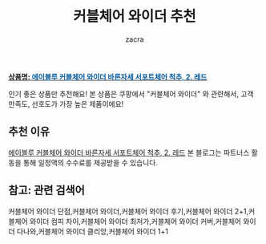 ﻿---
layout: post
title:  "커블체어 와이더 추천"
author: zacra
categories: [ 아이템 ]
tags: [커블체어 와이더 단점,커블체어 와이더,커블체어 와이더 후기,커블체어 와이더 2+1,커블체어 와이더 컴피 차이,커블체어 와이더 최저가,커블체어 와이더 커버,커블체어 와이더 다나와,커블체어 와이더 클리앙,커블체어 와이더 1+1]
image: https://static.coupangcdn.com/image/vendor_inventory/af8b/47e1ab737cce4895e797a82c5be01ac7473ead9a59ff7d91dee2dc182c3e.jpg 
description: "쿠팡에서 커블체어 와이더 관련 상품으로 가장 고객 선호도가 높은 제품 중 하나입니다."
---

<a href="https://link.coupang.com/re/AFFSDP?lptag=AF8407795&pageKey=346480469&itemId=1099751333&vendorItemId=72011138149&traceid=V0-153-b69871f5030b4ae2"><b>상품명: <font color='#01579B'>에이블루 커블체어 와이더 바른자세 서포트체어 척추, 2. 레드</font></b></a>

인기 좋은 상품만 추천해요!
본 상품은 쿠팡에서 "커블체어 와이더" 와 관련해서, 고객 만족도, 선호도가 가장 높은 제품이에요!


## 추천 이유 

<a href="https://link.coupang.com/re/AFFSDP?lptag=AF8407795&pageKey=346480469&itemId=1099751333&vendorItemId=72011138149&traceid=V0-153-b69871f5030b4ae2">에이블루 커블체어 와이더 바른자세 서포트체어 척추, 2. 레드</a>
본 블로그는 파트너스 활동을 통해 일정액의 수수료를 제공받을 수 있습니다.

## 참고: 관련 검색어    
커블체어 와이더 단점,커블체어 와이더,커블체어 와이더 후기,커블체어 와이더 2+1,커블체어 와이더 컴피 차이,커블체어 와이더 최저가,커블체어 와이더 커버,커블체어 와이더 다나와,커블체어 와이더 클리앙,커블체어 와이더 1+1